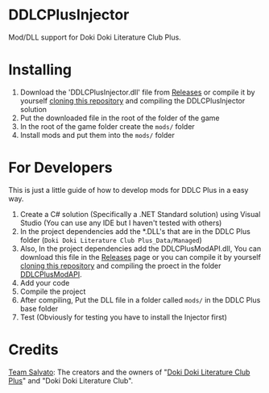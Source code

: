 # DDLCPlusInjector
Mod/DLL support for Doki Doki Literature Club Plus.

# Installing
1. Download the 'DDLCPlusInjector.dll' file from [Releases](https://github.com/ElCosmoXD/DDLCPlusInjector/releases) or compile it by yourself [cloning this repository]() and compiling the DDLCPlusInjector solution
2. Put the downloaded file in the root of the folder of the game
3. In the root of the game folder create the ```mods/``` folder
4. Install mods and put them into the ```mods/``` folder

# For Developers
This is just a little guide of how to develop mods for DDLC Plus in a easy way.

1. Create a C# solution (Specifically a .NET Standard solution) using Visual Studio (You can use any IDE but I haven't tested with others)
2. In the project dependencies add the *.DLL's that are in the DDLC Plus folder (```Doki Doki Literature Club Plus_Data/Managed```)
3. Also, In the project dependencies add the DDLCPlusModAPI.dll, You can download this file in the [Releases](https://github.com/ElCosmoXD/DDLCPlusInjector/releases) page or you can compile it by yourself [cloning this repository]() and compiling the proect in the folder [DDLCPlusModAPI]().
4. Add your code
5. Compile the project
6. After compiling, Put the DLL file in a folder called ```mods/``` in the DDLC Plus base folder
7. Test (Obviously for testing you have to install the Injector first)

# Credits

[Team Salvato](https://teamsalvato.com/): The creators and the owners of "[Doki Doki Literature Club Plus](https://ddlc.plus/)" and "Doki Doki Literature Club".
